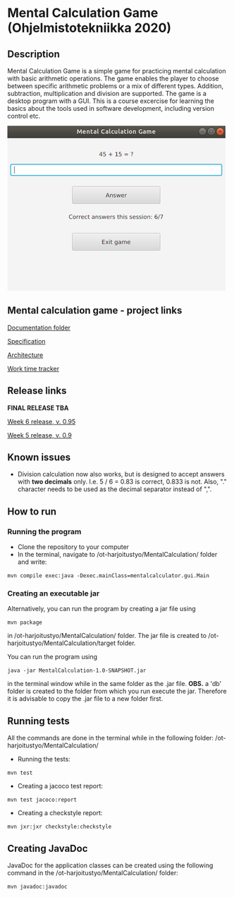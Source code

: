# Mental Calculation Game (Ohjelmistotekniikka 2020)

## Description

Mental Calculation Game is a simple game for practicing mental calculation with basic arithmetic operations. The game enables the player to choose between specific arithmetic problems or a mix of different types. Addition, subtraction, multiplication and division are supported. The game is a desktop program with a GUI. This is a course excercise for learning the basics about the tools used in software development, including version control etc.

![Game example](https://github.com/lauriap/ot-harjoitustyo/blob/master/documentation/game_example.png?raw=true)


## Mental calculation game - project links

[Documentation folder](https://github.com/lauriap/ot-harjoitustyo/tree/master/documentation)

[Specification](https://github.com/lauriap/ot-harjoitustyo/tree/master/documentation/specification.md)

[Architecture](https://github.com/lauriap/ot-harjoitustyo/tree/master/documentation/architecture.md)

[Work time tracker](https://github.com/lauriap/ot-harjoitustyo/tree/master/documentation/work_time_tracker.md)


## Release links

**FINAL RELEASE TBA**

[Week 6 release, v. 0.95](https://github.com/lauriap/ot-harjoitustyo/releases/tag/0.95)

[Week 5 release, v. 0.9](https://github.com/lauriap/ot-harjoitustyo/releases/tag/0.9)



## Known issues

* Division calculation now also works, but is designed to accept answers with **two decimals** only. I.e. 5 / 6 = 0.83 is correct, 0.833 is not. Also, "." character needs to be used as the decimal separator instead of ",". 


## How to run


### Running the program

* Clone the repository to your computer
* In the terminal, navigate to /ot-harjoitustyo/MentalCalculation/ folder and write:

```
mvn compile exec:java -Dexec.mainClass=mentalcalculator.gui.Main
```

### Creating an executable jar

Alternatively, you can run the program by creating a jar file using

```
mvn package
```

in /ot-harjoitustyo/MentalCalculation/ folder. The jar file is created to /ot-harjoitustyo/MentalCalculation/target folder.

You can run the program using

```
java -jar MentalCalculation-1.0-SNAPSHOT.jar
```

in the terminal window while in the same folder as the .jar file. **OBS.** a 'db' folder is created to the folder from which you run execute the jar. Therefore it is advisable to copy the .jar file to a new folder first.

## Running tests

All the commands are done in the terminal while in the following folder: /ot-harjoitustyo/MentalCalculation/

* Running the tests:

```
mvn test
```


* Creating a jacoco test report:

```
mvn test jacoco:report
```

* Creating a checkstyle report:

```
mvn jxr:jxr checkstyle:checkstyle
```

## Creating JavaDoc

JavaDoc for the application classes can be created using the following command in the /ot-harjoitustyo/MentalCalculation/ folder:

```
mvn javadoc:javadoc
```



